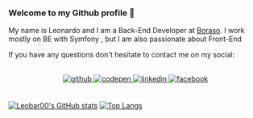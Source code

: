 ### Welcome to my Github profile 👋

My name is Leonardo and I am a Back-End Developer at <a href="https://boraso.com" target="_blank">Boraso</a>.
I work mostly on BE with Symfony , but I am also passionate about Front-End 

If you have any questions don't hesitate to contact me on my social:

<br/>

<div align="center">
<a href="https://github.com/https://github.com/Leobar00" target="_blank">
<img src=https://img.shields.io/badge/github-%2324292e.svg?&style=for-the-badge&logo=github&logoColor=white alt=github style="margin-bottom: 5px;" />
</a>
<a href="https://codepen.com/https://codepen.io/leo-barbieri" target="_blank">
<img src=https://img.shields.io/badge/codepen-%23131417.svg?&style=for-the-badge&logo=codepen&logoColor=white alt=codepen style="margin-bottom: 5px;" />
</a>
<a href="https://linkedin.com/in/https://www.linkedin.com/in/leonardo-barbieri-340475194/" target="_blank">
<img src=https://img.shields.io/badge/linkedin-%231E77B5.svg?&style=for-the-badge&logo=linkedin&logoColor=white alt=linkedin style="margin-bottom: 5px;" />
</a>
<a href="https://www.facebook.com/https://www.facebook.com/Leobarbieri2000" target="_blank">
<img src=https://img.shields.io/badge/facebook-%232E87FB.svg?&style=for-the-badge&logo=facebook&logoColor=white alt=facebook style="margin-bottom: 5px;" />
</a>  
</div>  


<br/>

[![Leobar00's GitHub stats](https://github-readme-stats.vercel.app/api?username=Leobar00&show_icons=true&theme=transparent&hide=contribs)](https://github.com/Leobar00/github-readme-stats)
[![Top Langs](https://github-readme-stats.vercel.app/api/top-langs/?username=Leobar00&layout=compact&theme=transparent)](https://github.com/Leobar00/github-readme-stats)

<br/>

